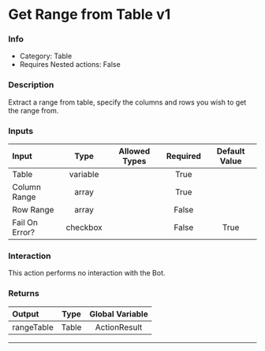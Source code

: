 # Get Range from Table v1

### Info

- Category: Table
- Requires Nested actions: False


### Description
Extract a range from table, specify the columns and rows you wish to get the range from.


### Inputs

| Input | Type | Allowed Types | Required |  Default Value |
| :--- | :---: | :---: | :---: | :---: |
| Table | variable |  | True |  |
| Column Range | array |  | True |  |
| Row Range | array |  | False |  |
| Fail On Error? | checkbox |  | False | True |


### Interaction
This action performs no interaction with the Bot.

### Returns

| Output | Type | Global Variable |
| :--- | :---: | :---: |
| rangeTable | Table | ActionResult |

---